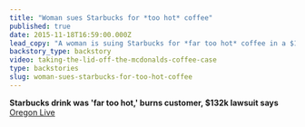 ```yaml
---
title: "Woman sues Starbucks for *too hot* coffee"
published: true
date: 2015-11-18T16:59:00.000Z
lead_copy: "A woman is suing Starbucks for *far too hot* coffee in a $132k lawsuit. Sounds ridiculous, but don't forget the backstory on the McDonald's coffee lawsuit: "
backstory_type: backstory
video: taking-the-lid-off-the-mcdonalds-coffee-case
type: backstories
slug: woman-sues-starbucks-for-too-hot-coffee
---
```


**Starbucks drink was 'far too hot,' burns customer, $132k lawsuit says**
[Oregon Live](http://www.oregonlive.com/gresham/index.ssf/2015/11/starbucks_drink_was_far_too_ho.html)

